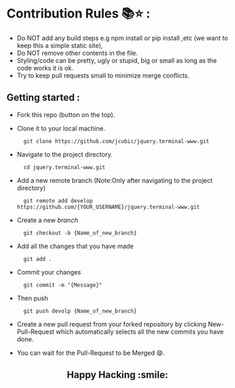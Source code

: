 # Contribution Rules :books::star: :

- Do NOT add any build steps e.g npm install or pip install ,etc (we want to keep this a simple static site),
- Do NOT remove other contents in the file.
- Styling/code can be pretty, ugly or stupid, big or small as long as the code works it is ok.
- Try to keep pull requests small to minimize merge conflicts.

## Getting started  :

- Fork this repo (button on the top).
- Clone it to your local machine.

        git clone https://github.com/jcubic/jquery.terminal-www.git

- Navigate to the project directory.

        cd jquery.terminal-www.git

- Add a new remote branch (Note:Only after navigating to the project directory) 

        git remote add develop https://github.com/{YOUR_USERNAME}/jquery.terminal-www.git

- Create a new *branch*

        git checkout -b {Name_of_new_branch}

- Add all the changes that you have made

        git add .

- Commit your changes 

        git commit -m "{Message}"

- Then push 

        git push devolp {Name_of_new_branch}
    
- Create a new pull request from your forked repository by clicking New-Pull-Request which automatically selects all the new commits you have done.

- You can wait for the Pull-Request to be Merged :smile:.<br>

<h2> <strong><center>Happy Hacking :smile: </h2></strong>